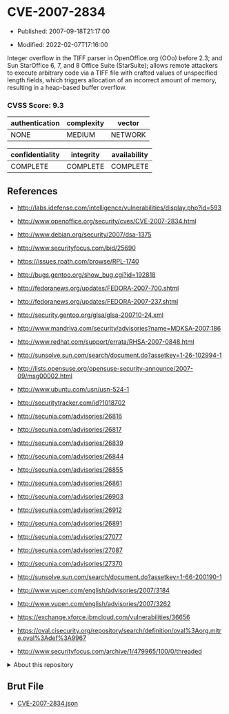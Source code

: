 # CVE-2007-2834

- Published: 2007-09-18T21:17:00

- Modified: 2022-02-07T17:16:00

Integer overflow in the TIFF parser in OpenOffice.org (OOo) before 2.3; and Sun StarOffice 6, 7, and 8 Office Suite (StarSuite); allows remote attackers to execute arbitrary code via a TIFF file with crafted values of unspecified length fields, which triggers allocation of an incorrect amount of memory, resulting in a heap-based buffer overflow.

### CVSS Score: **9.3**

| authentication | complexity | vector |
| --- | --- | --- |
| NONE | MEDIUM | NETWORK |

| confidentiality | integrity | availability |
| --- | --- | --- |
| COMPLETE | COMPLETE | COMPLETE |

## References

* http://labs.idefense.com/intelligence/vulnerabilities/display.php?id=593

* http://www.openoffice.org/security/cves/CVE-2007-2834.html

* http://www.debian.org/security/2007/dsa-1375

* http://www.securityfocus.com/bid/25690

* https://issues.rpath.com/browse/RPL-1740

* http://bugs.gentoo.org/show_bug.cgi?id=192818

* http://fedoranews.org/updates/FEDORA-2007-700.shtml

* http://fedoranews.org/updates/FEDORA-2007-237.shtml

* http://security.gentoo.org/glsa/glsa-200710-24.xml

* http://www.mandriva.com/security/advisories?name=MDKSA-2007:186

* http://www.redhat.com/support/errata/RHSA-2007-0848.html

* http://sunsolve.sun.com/search/document.do?assetkey=1-26-102994-1

* http://lists.opensuse.org/opensuse-security-announce/2007-09/msg00002.html

* http://www.ubuntu.com/usn/usn-524-1

* http://securitytracker.com/id?1018702

* http://secunia.com/advisories/26816

* http://secunia.com/advisories/26817

* http://secunia.com/advisories/26839

* http://secunia.com/advisories/26844

* http://secunia.com/advisories/26855

* http://secunia.com/advisories/26861

* http://secunia.com/advisories/26903

* http://secunia.com/advisories/26912

* http://secunia.com/advisories/26891

* http://secunia.com/advisories/27077

* http://secunia.com/advisories/27087

* http://secunia.com/advisories/27370

* http://sunsolve.sun.com/search/document.do?assetkey=1-66-200190-1

* http://www.vupen.com/english/advisories/2007/3184

* http://www.vupen.com/english/advisories/2007/3262

* https://exchange.xforce.ibmcloud.com/vulnerabilities/36656

* https://oval.cisecurity.org/repository/search/definition/oval%3Aorg.mitre.oval%3Adef%3A9967

* http://www.securityfocus.com/archive/1/479965/100/0/threaded

<details>
<summary>About this repository</summary> 

  This repository is part of the project [Live Hack CVE](https://github.com/Live-Hack-CVE). Main website can be found [www.live-hack.org](https://www.live-hack.org) 
  
  Made by [Sn0wAlice](https://github.com/Sn0wAlice) for the people that care about security and need to have a feed of the latest CVEs. Hope you enjoy it, don't forget to star the repo and follow me on [Twitter](https://twitter.com/Sn0wAlice) and [Github](https://github.com/Sn0wAlice). And that is my [personnal website](https://www.alice-snow.me/)

  - [Home Page](https://github.com/Live-Hack-CVE)
  - [Framework](https://github.com/Live-Hack-CVE/cve-framework)
  - [CVE database](https://github.com/Live-Hack-CVE/full_database)
  - [Changelog](https://github.com/Live-Hack-CVE/Changelog)
</details>

## Brut File

* [CVE-2007-2834.json](https://raw.githubusercontent.com/Live-Hack-CVE/full_database/main/cves/2007/CVE-2007-2834.json)

